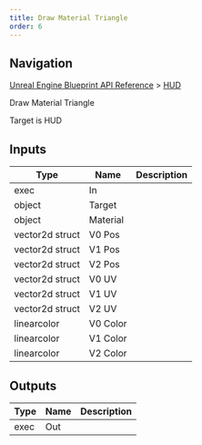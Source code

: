 ```yaml
---
title: Draw Material Triangle
order: 6
---
```

## Navigation

[Unreal Engine Blueprint API Reference](https://dev.epicgames.com/documentation/en-us/unreal-engine/BlueprintAPI) > [HUD](https://dev.epicgames.com/documentation/en-us/unreal-engine/BlueprintAPI/HUD)

Draw Material Triangle

Target is HUD

## Inputs

| Type | Name | Description |
| --- | --- | --- |
| exec | In |  |
| object | Target |  |
| object | Material |  |
| vector2d struct | V0 Pos |  |
| vector2d struct | V1 Pos |  |
| vector2d struct | V2 Pos |  |
| vector2d struct | V0 UV |  |
| vector2d struct | V1 UV |  |
| vector2d struct | V2 UV |  |
| linearcolor | V0 Color |  |
| linearcolor | V1 Color |  |
| linearcolor | V2 Color |  |

## Outputs

| Type | Name | Description |
| --- | --- | --- |
| exec | Out |  |
